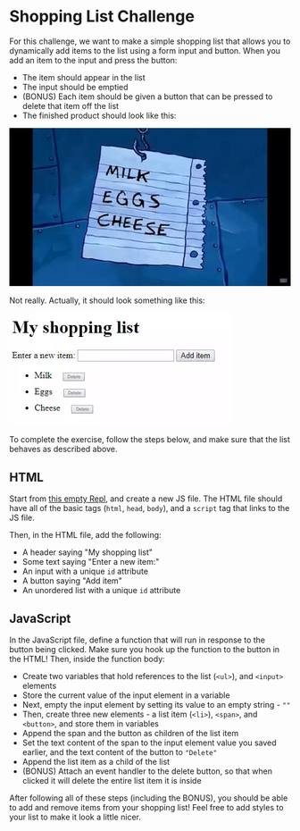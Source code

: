 # Shopping List Challenge
For this challenge, we want to make a simple shopping list that allows you to dynamically add items to the list using a form input and button. When you add an item to the input and press the button:

- The item should appear in the list
- The input should be emptied
- (BONUS) Each item should be given a button that can be pressed to delete that item off the list
- The finished product should look like this:

![oh my gosh](../Assets/OhMyGosh.png)


Not really. Actually, it should look something like this:

![shopping list](../Assets/ShoppingList.png)

To complete the exercise, follow the steps below, and make sure that the list behaves as described above.

## HTML
Start from [this empty Repl](https://repl.it/@JosephMaxwell/EmptyWeb#index.html), and create a new JS file. The HTML file should have all of the basic tags (`html`, `head`, `body`), and a `script` tag that links to the JS file.

Then, in the HTML file, add the following:
- A header saying "My shopping list"
- Some text saying "Enter a new item:"
- An input with a unique `id` attribute
- A button saying "Add item"
- An unordered list with a unique `id` attribute

## JavaScript
In the JavaScript file, define a function that will run in response to the button being clicked. Make sure you hook up the function to the button in the HTML! Then, inside the function body:
- Create two variables that hold references to the list (`<ul>`), and `<input>` elements
- Store the current value of the input element in a variable
- Next, empty the input element by setting its value to an empty string - `""`
- Then, create three new elements - a list item (`<li>`), `<span>`, and `<button>`, and store them in variables
- Append the span and the button as children of the list item  
- Set the text content of the span to the input element value you saved earlier, and the text content of the button to `"Delete"`
- Append the list item as a child of the list
- (BONUS) Attach an event handler to the delete button, so that when clicked it will delete the entire list item it is inside

After following all of these steps (including the BONUS), you should be able to add and remove items from your shopping list! Feel free to add styles to your list to make it look a little nicer.
